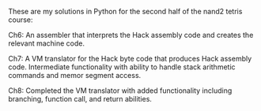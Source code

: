 These are my solutions in Python for the second half of the nand2 tetris course: 

Ch6: An assembler that interprets the Hack assembly code and creates the relevant machine code.

Ch7: A VM translator for the Hack byte code that produces Hack assembly code. Intermediate functionality with ability to handle stack arithmetic commands and memor segment access.

Ch8: Completed the VM translator with added functionality including branching, function call, and return abilities. 
